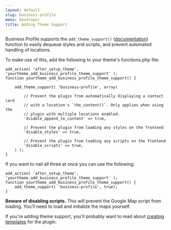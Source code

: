 ```yaml
---
layout: default
slug: business-profile
menu: developer
title: Adding Theme Support
---
```

Business Profile supports the `add_theme_support()` ([documentation](https://developer.wordpress.org/reference/functions/add_theme_support/)) function to easily dequeue styles and scripts, and prevent automated handling of locations.

To make use of this, add the following to your theme's functions.php file:

	add_action( 'after_setup_theme', 'yourtheme_add_business_profile_theme_support' );
	function yourtheme_add_business_profile_theme_support() {

		add_theme_support( 'business-profile', array(

			// Prevent the plugin from automatically displaying a contact card
			// with a location's `the_content()`. Only applies when using the
			// plugin with multiple locations enabled.
			'disable_append_to_content' => true,

			// Prevent the plugin from loading any styles on the frontend
			'disable_styles' => true,

			// Prevent the plugin from loading any scripts on the frontend
			'disable_scripts' => true,
		) );
	}

If you want to nail all three at once you can use the following:

	add_action( 'after_setup_theme', 'yourtheme_add_business_profile_theme_support' );
	function yourtheme_add_business_profile_theme_support() {
		add_theme_support( 'business-profile', true);
	}

**Beware of disabling scripts.** This will prevent the Google Map script from loading. You'll need to load and initialize the maps yourself.

If you're adding theme support, you'll probably want to read about [creating templates](templates) for the plugin.
